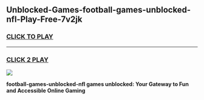
## Unblocked-Games-football-games-unblocked-nfl-Play-Free-7v2jk
<h3>
<a href="https://premium76.site?title=football-games-unblocked-nfl&ref=18A1">CLICK TO PLAY</a></h3>
<hr>

<h3>
<a href="https://premium76.site?title=football-games-unblocked-nfl&ref=18A1">CLICK 2 PLAY</a>
  
</h3>

<a href="https://premium76.site?title=football-games-unblocked-nfl&ref=18A1"><img src="https://clearcache.store/games.png"></a>


**football-games-unblocked-nfl games unblocked: Your Gateway to Fun and Accessible Online Gaming**
